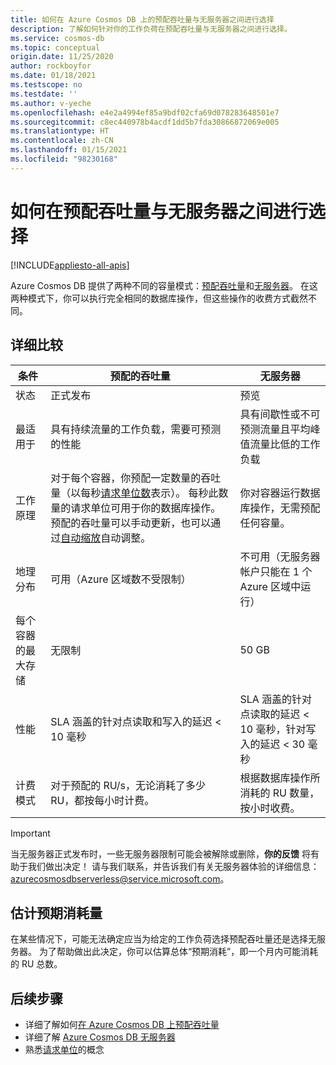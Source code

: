 ```yaml
---
title: 如何在 Azure Cosmos DB 上的预配吞吐量与无服务器之间进行选择
description: 了解如何针对你的工作负荷在预配吞吐量与无服务器之间进行选择。
ms.service: cosmos-db
ms.topic: conceptual
origin.date: 11/25/2020
author: rockboyfor
ms.date: 01/18/2021
ms.testscope: no
ms.testdate: ''
ms.author: v-yeche
ms.openlocfilehash: e4e2a4994ef85a9bdf02cfa69d078283648501e7
ms.sourcegitcommit: c8ec440978b4acdf1dd5b7fda30866872069e005
ms.translationtype: HT
ms.contentlocale: zh-CN
ms.lasthandoff: 01/15/2021
ms.locfileid: "98230168"
---
```

<!--Verified Successfully-->
# <a name="how-to-choose-between-provisioned-throughput-and-serverless"></a>如何在预配吞吐量与无服务器之间进行选择
[!INCLUDE[appliesto-all-apis](includes/appliesto-all-apis.md)]

Azure Cosmos DB 提供了两种不同的容量模式：[预配吞吐量](set-throughput.md)和[无服务器](serverless.md)。 在这两种模式下，你可以执行完全相同的数据库操作，但这些操作的收费方式截然不同。

<!--MOONCAKE CUSTOMIZATION REMOVE: The following video explains the core differences between these modes and how they fit different types of workloads:-->
<!--Not Available on [!VIDEO https://www.youtube.com/embed/CgYQo6uHyt0]-->

## <a name="detailed-comparison"></a>详细比较

| 条件 | 预配的吞吐量 | 无服务器 |
| --- | --- | --- |
| 状态 | 正式发布 | 预览 |
| 最适用于 | 具有持续流量的工作负载，需要可预测的性能 | 具有间歇性或不可预测流量且平均峰值流量比低的工作负载 |
| 工作原理 | 对于每个容器，你预配一定数量的吞吐量（以每秒[请求单位数](request-units.md)表示）。 每秒此数量的请求单位可用于你的数据库操作。 预配的吞吐量可以手动更新，也可以通过[自动缩放](provision-throughput-autoscale.md)自动调整。 | 你对容器运行数据库操作，无需预配任何容量。 |
| 地理分布 | 可用（Azure 区域数不受限制） | 不可用（无服务器帐户只能在 1 个 Azure 区域中运行） |
| 每个容器的最大存储 | 无限制 | 50 GB |
| 性能 | SLA 涵盖的针对点读取和写入的延迟 < 10 毫秒 | SLA 涵盖的针对点读取的延迟 < 10 毫秒，针对写入的延迟 < 30 毫秒 |
| 计费模式 | 对于预配的 RU/s，无论消耗了多少 RU，都按每小时计费。 | 根据数据库操作所消耗的 RU 数量，按小时收费。 |

> [!IMPORTANT]
> 当无服务器正式发布时，一些无服务器限制可能会被解除或删除，**你的反馈** 将有助于我们做出决定！ 请与我们联系，并告诉我们有关无服务器体验的详细信息：[azurecosmosdbserverless@service.microsoft.com](mailto:azurecosmosdbserverless@service.microsoft.com)。

## <a name="estimating-your-expected-consumption"></a>估计预期消耗量

在某些情况下，可能无法确定应当为给定的工作负荷选择预配吞吐量还是选择无服务器。 为了帮助做出此决定，你可以估算总体“预期消耗”，即一个月内可能消耗的 RU 总数。

<!--Not Available on [here](plan-manage-costs.md#estimating-serverless-costs)-->

<!--Not Available on price unit-->

## <a name="next-steps"></a>后续步骤

- 详细了解如何[在 Azure Cosmos DB 上预配吞吐量](set-throughput.md)
- 详细了解 [Azure Cosmos DB 无服务器](serverless.md)
- 熟悉[请求单位](request-units.md)的概念

<!-- Update_Description: update meta properties, wording update, update link -->